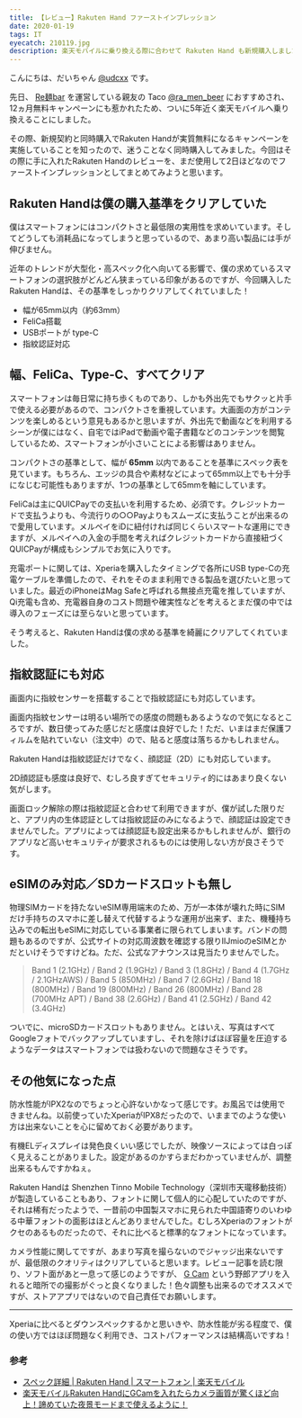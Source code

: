 ```yaml
---
title: 【レビュー】Rakuten Hand ファーストインプレッション
date: 2020-01-19
tags: IT
eyecatch: 210119.jpg
description: 楽天モバイルに乗り換える際に合わせて Rakuten Hand も新規購入しました。まだ使って数日ですが、ファーストインプレッションとして記録を残そうと思います。
---
```


こんにちは、だいちゃん [@udcxx](https://twitter.com/udc_xx) です。

先日、 [Re麺bar](https://remenbar.com/) を運営している親友の Taco [@ra_men_beer](https://twitter.com/ra_men_beer) におすすめされ、12ヵ月無料キャンペーンにも惹かれたため、ついに5年近く楽天モバイルへ乗り換えることにしました。

その際、新規契約と同時購入でRakuten Handが実質無料になるキャンペーンを実施していることを知ったので、迷うことなく同時購入してみました。今回はその際に手に入れたRakuten Handのレビューを、まだ使用して2日ほどなのでファーストインプレッションとしてまとめてみようと思います。

## Rakuten Handは僕の購入基準をクリアしていた

僕はスマートフォンにはコンパクトさと最低限の実用性を求めいています。そしてどうしても消耗品になってしまうと思っているので、あまり高い製品には手が伸びません。

近年のトレンドが大型化・高スペック化へ向いてる影響で、僕の求めているスマートフォンの選択肢がどんどん狭まっている印象があるのですが、今回購入したRakuten Handは、その基準をしっかりクリアしてくれていました！

* 幅が65mm以内（約63mm）
* FeliCa搭載
* USBポートが type-C
* 指紋認証対応

## 幅、FeliCa、Type-C、すべてクリア

スマートフォンは毎日常に持ち歩くものであり、しかも外出先でもサクッと片手で使える必要があるので、コンパクトさを重視しています。大画面の方がコンテンツを楽しめるという意見もあるかと思いますが、外出先で動画などを利用するシーンが僕にはなく、自宅ではiPadで動画や電子書籍などのコンテンツを閲覧しているため、スマートフォンが小さいことによる影響はありません。

コンパクトさの基準として、幅が **65mm** 以内であることを基準にスペック表を見ています。もちろん、エッジの具合や素材などによって65mm以上でも十分手になじむ可能性もありますが、1つの基準として65mmを軸にしています。

FeliCaは主にQUICPayでの支払いを利用するため、必須です。クレジットカードで支払うよりも、今流行りの○○Payよりもスムーズに支払うことが出来るので愛用しています。メルペイをiDに紐付ければ同じくらいスマートな運用にできますが、メルペイへの入金の手間を考えればクレジットカードから直接紐づくQUICPayが構成もシンプルでお気に入りです。

充電ポートに関しては、Xperiaを購入したタイミングで各所にUSB type-Cの充電ケーブルを準備したので、それをそのまま利用できる製品を選びたいと思っていました。最近のiPhoneはMag Safeと呼ばれる無接点充電を推していますが、Qi充電も含め、充電器自身のコスト問題や確実性などを考えるとまだ僕の中では導入のフェーズには至らないと思っています。

そう考えると、Rakuten Handは僕の求める基準を綺麗にクリアしてくれていました。


## 指紋認証にも対応

画面内に指紋センサーを搭載することで指紋認証にも対応しています。

画面内指紋センサーは明るい場所での感度の問題もあるようなので気になるところですが、数日使ってみた感じだと感度は良好でした！ただ、いまはまだ保護フィルムを貼れていない（注文中）ので、貼ると感度は落ちるかもしれません。

Rakuten Handは指紋認証だけでなく、顔認証（2D）にも対応しています。

2D顔認証も感度は良好で、むしろ良すぎてセキュリティ的にはあまり良くない気がします。

画面ロック解除の際は指紋認証と合わせて利用できますが、僕が試した限りだと、アプリ内の生体認証としては指紋認証のみになるようで、顔認証は設定できませんでした。アプリによっては顔認証も設定出来るかもしれませんが、銀行のアプリなど高いセキュリティが要求されるものには使用しない方が良さそうです。


## eSIMのみ対応／SDカードスロットも無し

物理SIMカードを持たないeSIM専用端末のため、万が一本体が壊れた時にSIMだけ手持ちのスマホに差し替えて代替するような運用が出来ず、また、機種持ち込みでの転出もeSIMに対応している事業者に限られてしまいます。バンドの問題もあるのですが、公式サイトの対応周波数を確認する限りIIJmioのeSIMとかだといけそうですけどね。ただ、公式なアナウンスは見当たりませんでした。

> Band 1 (2.1GHz) / Band 2 (1.9GHz) / Band 3 (1.8GHz) / Band 4 (1.7GHz / 2.1GHzAWS) / Band 5 (850MHz) / Band 7 (2.6GHz) / Band 18 (800MHz) / Band 19 (800MHz) / Band 26 (800MHz) / Band 28 (700MHz APT) / Band 38 (2.6GHz) / Band 41 (2.5GHz) / Band 42 (3.4GHz)

ついでに、microSDカードスロットもありません。とはいえ、写真はすべてGoogleフォトでバックアップしていますし、それを除けばほぼ容量を圧迫するようなデータはスマートフォンでは扱わないので問題なさそうです。


## その他気になった点

防水性能がIPX2なのでちょっと心許ないかなって感じです。お風呂では使用できませんね。以前使っていたXperiaがIPX8だったので、いままでのような使い方は出来ないことを心に留めておく必要があります。

有機ELディスプレイは発色良くいい感じでしたが、映像ソースによっては白っぽく見えることがありました。設定があるのかすらまだわかっていませんが、調整出来るもんですかねぇ。

Rakuten Handは Shenzhen Tinno Mobile Technology（深圳市天瓏移動技術）が製造していることもあり、フォントに関して個人的に心配していたのですが、それは稀有だったようで、一昔前の中国製スマホに見られた中国語寄りのいわゆる中華フォントの面影はほとんどありませんでした。むしろXperiaのフォントがクセのあるものだったので、それに比べると標準的なフォントになっています。

カメラ性能に関してですが、あまり写真を撮らないのでジャッジ出来ないですが、最低限のクオリティはクリアしていると思います。レビュー記事を読む限り、ソフト面があと一息って感じのようですが、 [G Cam](https://www.celsoazevedo.com/files/android/google-camera/f/changelog1511/) という野郎アプリを入れると暗所での撮影がぐっと良くなりました！色々調整も出来るのでオススメですが、ストアアプリではないので自己責任でお願いします。

-----

Xperiaに比べるとダウンスペックするかと思いきや、防水性能が劣る程度で、僕の使い方ではほぼ問題なく利用でき、コストパフォーマンスは結構高いですね！

### 参考

* [スペック詳細 | Rakuten Hand | スマートフォン | 楽天モバイル](https://network.mobile.rakuten.co.jp/product/smartphone/rakuten-hand/spec.html)
* [楽天モバイルRakuten HandにGCamを入れたらカメラ画質が驚くほど向上！諦めていた夜景モードまで使えるように！](https://gadgets.evolves.biz/2021/01/08/rakutenhand_gcam/)
